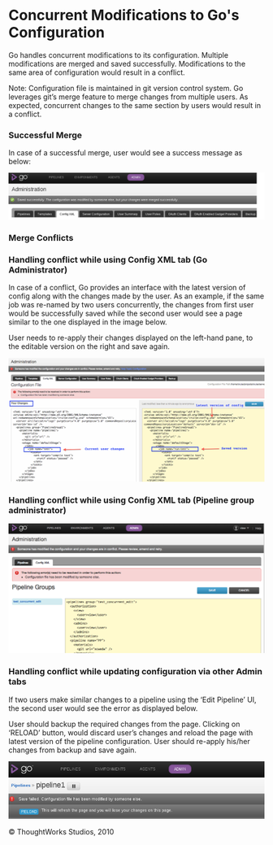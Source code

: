 
 

Concurrent Modifications to Go's Configuration<!-- {.collapsible-heading onclick="toggleCollapse($(this));"} -->
==============================================

Go handles concurrent modifications to its configuration. Multiple
modifications are merged and saved successfully. Modifications to the
same area of configuration would result in a conflict.

Note: Configuration file is maintained in git version control system. Go
leverages git’s merge feature to merge changes from multiple users. As
expected, concurrent changes to the same section by users would result
in a conflict.

### Successful Merge<!-- {.collapsible-heading onclick="toggleCollapse($(this));"} -->

In case of a successful merge, user would see a success message as
below:

![](../resources/images/cruise/admin/successful_config_merge.png)

### Merge Conflicts<!-- {.collapsible-heading onclick="toggleCollapse($(this));"} -->

### Handling conflict while using Config XML tab (Go Administrator)<!-- {.collapsible-heading onclick="toggleCollapse($(this));"} -->

In case of a conflict, Go provides an interface with the latest version
of config along with the changes made by the user. As an example, if the
same job was re-named by two users concurrently, the changes from first
user would be successfully saved while the second user would see a page
similar to the one displayed in the image below.

User needs to re-apply their changes displayed on the left-hand pane, to
the editable version on the right and save again.

![](../resources/images/cruise/admin/config_xml_merge_conflict.png)

### Handling conflict while using Config XML tab (Pipeline group administrator)<!-- {.collapsible-heading onclick="toggleCollapse($(this));"} -->

![](../resources/images/cruise/admin/group_admin_merge_conflict.png)

### Handling conflict while updating configuration via other Admin tabs<!-- {.collapsible-heading onclick="toggleCollapse($(this));"} -->

If two users make similar changes to a pipeline using the ‘Edit
Pipeline’ UI, the second user would see the error as displayed below.

User should backup the required changes from the page. Clicking on
‘RELOAD’ button, would discard user’s changes and reload the page with
latest version of the pipeline configuration. User should re-apply
his/her changes from backup and save again.

![](../resources/images/cruise/admin/clicky_admin_merge_conflict.png)





© ThoughtWorks Studios, 2010

